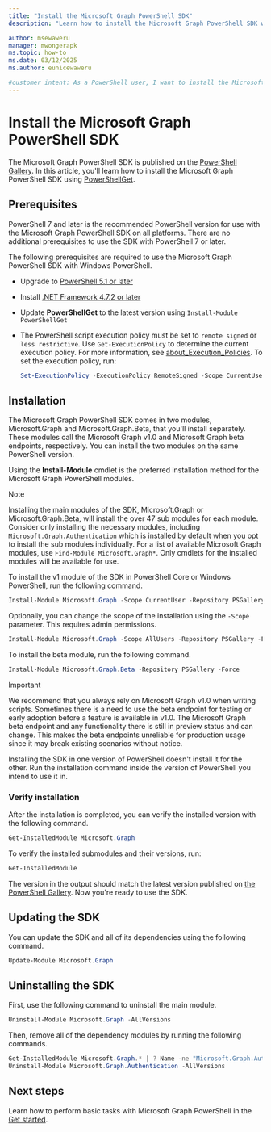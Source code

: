 ```yaml
---
title: "Install the Microsoft Graph PowerShell SDK"
description: "Learn how to install the Microsoft Graph PowerShell SDK with PowerShellGet."

author: msewaweru
manager: mwongerapk
ms.topic: how-to
ms.date: 03/12/2025
ms.author: eunicewaweru

#customer intent: As a PowerShell user, I want to install the Microsoft Graph PowerShell SDK, so that I can use it to interact with Microsoft Graph and perform tasks using PowerShell.
---
```


# Install the Microsoft Graph PowerShell SDK

The Microsoft Graph PowerShell SDK is published on the [PowerShell Gallery](https://www.powershellgallery.com/packages/Microsoft.Graph). In this article, you'll learn how to install the Microsoft Graph PowerShell SDK using [PowerShellGet](/powershell/scripting/gallery/installing-psget).

## Prerequisites

PowerShell 7 and later is the recommended PowerShell version for use with the Microsoft Graph PowerShell SDK on all platforms. There are no additional prerequisites to use the SDK with PowerShell 7 or later.

The following prerequisites are required to use the Microsoft Graph PowerShell SDK with Windows PowerShell.

- Upgrade to [PowerShell 5.1 or later](/powershell/scripting/windows-powershell/install/installing-windows-powershell#upgrading-existing-windows-powershell)
- Install [.NET Framework 4.7.2 or later](/dotnet/framework/install/)
- Update **PowerShellGet** to the latest version using `Install-Module PowerShellGet`
- The PowerShell script execution policy must be set to `remote signed` or `less restrictive`. Use `Get-ExecutionPolicy` to determine the current execution policy. For more information, see [about_Execution_Policies](/powershell/module/microsoft.powershell.core/about/about_execution_policies).
To set the execution policy, run:

    ```powershell
    Set-ExecutionPolicy -ExecutionPolicy RemoteSigned -Scope CurrentUser
    ```

## Installation

The Microsoft Graph PowerShell SDK comes in two modules, Microsoft.Graph and Microsoft.Graph.Beta, that you'll install separately. These modules call the Microsoft Graph v1.0 and Microsoft Graph beta endpoints, respectively. You can install the two modules on the same PowerShell version.

Using the **Install-Module** cmdlet is the preferred installation method for the Microsoft Graph PowerShell modules.

> [!NOTE]
> Installing the main modules of the SDK, Microsoft.Graph or Microsoft.Graph.Beta, will install the over 47 sub modules for each module. Consider only installing the necessary modules, including `Microsoft.Graph.Authentication` which is installed by default when you opt to install the sub modules individually. For a list of available Microsoft Graph modules, use `Find-Module Microsoft.Graph*`.
> Only cmdlets for the installed modules will be available for use.

To install the v1 module of the SDK in PowerShell Core or Windows PowerShell, run the following command.

```powershell
Install-Module Microsoft.Graph -Scope CurrentUser -Repository PSGallery -Force
```

Optionally, you can change the scope of the installation using the `-Scope` parameter. This requires admin permissions.

```powershell
Install-Module Microsoft.Graph -Scope AllUsers -Repository PSGallery -Force
```

To install the beta module, run the following command.

```powershell
Install-Module Microsoft.Graph.Beta -Repository PSGallery -Force
```

> [!IMPORTANT]
> We recommend that you always rely on Microsoft Graph v1.0 when writing scripts. Sometimes there is a need to use the beta endpoint for testing or early adoption before a feature is available in v1.0. The Microsoft Graph beta endpoint and any functionality there is still in preview status and can change. This makes the beta endpoints unreliable for production usage since it may break existing scenarios without notice.

Installing the SDK in one version of PowerShell doesn't install it for the other. Run the installation command inside the version of PowerShell you intend to use it in.

### Verify installation

After the installation is completed, you can verify the installed version with the following command.

```powershell
Get-InstalledModule Microsoft.Graph
```

To verify the installed submodules and their versions, run:

```powershell
Get-InstalledModule
```

The version in the output should match the latest version published on [the PowerShell Gallery](https://www.powershellgallery.com/packages/Microsoft.Graph). Now you're ready to use the SDK.

## Updating the SDK

You can update the SDK and all of its dependencies using the following command.

```powershell
Update-Module Microsoft.Graph
```

## Uninstalling the SDK

First, use the following command to uninstall the main module.

```powershell
Uninstall-Module Microsoft.Graph -AllVersions
```

Then, remove all of the dependency modules by running the following commands.

```powershell
Get-InstalledModule Microsoft.Graph.* | ? Name -ne "Microsoft.Graph.Authentication" | Uninstall-Module -AllVersions
Uninstall-Module Microsoft.Graph.Authentication -AllVersions
```

## Next steps

Learn how to perform basic tasks with Microsoft Graph PowerShell in the [Get started](get-started.md).
